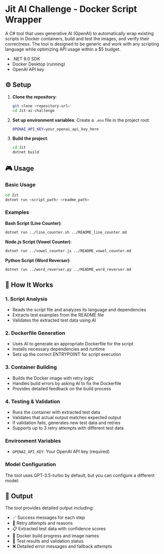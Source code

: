 # Jit AI Challenge - Docker Script Wrapper

A C# tool that uses generative AI (OpenAI) to automatically wrap existing scripts in Docker containers, build and test the images, and verify their correctness. The tool is designed to be generic and work with any scripting language while optimizing API usage within a $5 budget.


- .NET 9.0 SDK
- Docker Desktop (running)
- OpenAI API key

## ⚙️ Setup

1. **Clone the repository**:
   ```bash
   git clone <repository-url>
   cd Jit-ai-challenge
   ```

2. **Set up environment variables**:
   Create a `.env` file in the project root:
   ```bash
   OPENAI_API_KEY=your_openai_api_key_here
   ```

3. **Build the project**:
   ```bash
   cd Jit
   dotnet build
   ```

## 🎮 Usage

### Basic Usage

```bash
cd Jit
dotnet run <script_path> <readme_path>
```

### Examples

**Bash Script (Line Counter)**:
```bash
dotnet run ../line_counter.sh ../README_line_counter.md
```

**Node.js Script (Vowel Counter)**:
```bash
dotnet run ../vowel_counter.js ../README_vowel_counter.md
```

**Python Script (Word Reverser)**:
```bash
dotnet run ../word_reverser.py ../README_word_reverser.md
```

## 🔧 How It Works

### 1. Script Analysis
- Reads the script file and analyzes its language and dependencies
- Extracts test examples from the README file
- Validates the extracted test data using AI

### 2. Dockerfile Generation
- Uses AI to generate an appropriate Dockerfile for the script
- Installs necessary dependencies and runtime
- Sets up the correct ENTRYPOINT for script execution

### 3. Container Building
- Builds the Docker image with retry logic
- Handles build errors by asking AI to fix the Dockerfile
- Provides detailed feedback on the build process

### 4. Testing & Validation
- Runs the container with extracted test data
- Validates that actual output matches expected output
- If validation fails, generates new test data and retries
- Supports up to 3 retry attempts with different test data


### Environment Variables
- `OPENAI_API_KEY`: Your OpenAI API key (required)

### Model Configuration
The tool uses GPT-3.5-turbo by default, but you can configure a different model:

## 📝 Output

The tool provides detailed output including:

- ✅ Success messages for each step
- 🔄 Retry attempts and reasons
- 📋 Extracted test data with confidence scores
- 🐳 Docker build progress and image names
- 🧪 Test results and validation status
- ❌ Detailed error messages and fallback attempts
